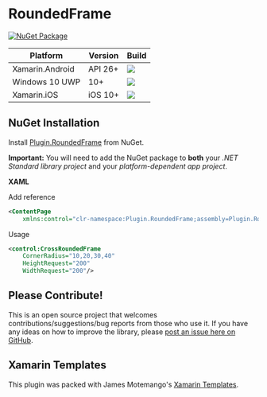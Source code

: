 # RoundedFrame

[![NuGet Package](https://img.shields.io/nuget/v/Plugin.RoundedFrame.svg)](https://www.nuget.org/packages/Plugin.RoundedFrame/1.0.2)

| Platform | Version | Build |
| ------- | ------- | ------- |
|Xamarin.Android| API 26+ | <img src="https://img.shields.io/static/v1?label=build&message=passing&color=green"/> |
|Windows 10 UWP | 10+ | <img src="https://img.shields.io/static/v1?label=build&message=passing&color=green"/> |
|Xamarin.iOS | iOS 10+ | <img src="https://img.shields.io/static/v1?label=build&message=passing&color=green"/>|

## NuGet Installation

Install [Plugin.RoundedFrame](https://www.nuget.org/packages/Plugin.RoundedFrame/1.0.1) from NuGet.

**Important:** You will need to add the NuGet package to **both** your *.NET Standard library project* and your *platform-dependent app project*.

**XAML**

Add reference
```xml 
<ContentPage
	xmlns:control="clr-namespace:Plugin.RoundedFrame;assembly=Plugin.RoundedFrame"/>
```
Usage
```xml
<control:CrossRoundedFrame
	CornerRadius="10,20,30,40"
	HeightRequest="200"
	WidthRequest="200"/>
```
## Please Contribute!

This is an open source project that welcomes contributions/suggestions/bug reports from those who use it. If you have any ideas on how to improve the library, please [post an issue here on GitHub](https://github.com/charlynedsson/RoundedFrame/issues).

## Xamarin Templates
This plugin was packed with James Motemango's [Xamarin Templates](https://github.com/jamesmontemagno/Xamarin-Templates).
